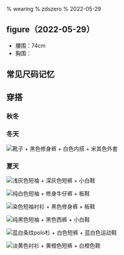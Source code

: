 % wearing
% zdszero
% 2022-05-29

## figure（2022-05-29）

* 腰围：74cm
* 胸围：

## 常见尺码记忆

## 穿搭

### 秋冬

### 冬天

![靴子 + 黑色修身裤 + 白色内搭 + 米其色外套](../docs/images/image_2022-06-04-14-17-16.png)

### 夏天

![浅灰色短袖 + 深灰色短裤 + 小白鞋](../docs/images/image_2022-06-04-14-34-53.png)

![纯白色短袖 + 修身牛仔裤 + 板鞋](../docs/images/image_2022-06-04-14-29-36.png)

![染色短袖衬衫 + 黑色修身裤 + 板鞋](../docs/images/image_2022-06-04-14-48-11.png)

![纯黑色短袖 + 黑色西裤 + 小白鞋](../docs/images/image_2022-06-04-14-25-53.png)

![蓝白条纹polo杉 + 白色短裤 + 蓝白色运动鞋](../docs/images/image_2022-06-04-14-33-06.png)

![淡黄色衬衫 + 黄橙色短裤 + 白橙色鞋](../docs/images/image_2022-06-04-14-12-45.png)
